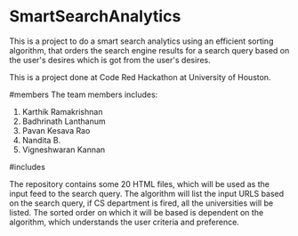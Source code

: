# SmartSearchAnalytics
This is a project to do a smart search analytics using an efficient sorting algorithm, that orders the search engine results for a search query based on the user's desires which is got from the user's desires.

This is a project done at Code Red Hackathon at University of Houston. 

#members
The team members includes:

1. Karthik Ramakrishnan 
2. Badhrinath Lanthanum
3. Pavan Kesava Rao
4. Nandita B.
4. Vigneshwaran Kannan

#includes

The repository contains some 20 HTML files, which will be used as the input feed to the search query. The algorithm will list the input URLS based on the search query, if CS department is fired, all the universities will be listed. The sorted order on which it will be based is dependent on the algorithm, which understands the user criteria and preference.



